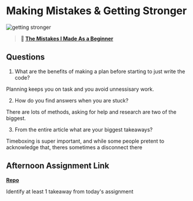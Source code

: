 # Making Mistakes & Getting Stronger

![getting stronger](https://bcw.blob.core.windows.net/public/img/lesson-images/js-bootcamp-logo.jpg)

> **📖 [The Mistakes I Made As a Beginner](https://codeworksacademy.com/fs-student-guide/resources/wk2/06-Coding-Mistakes)**

## Questions

1. What are the benefits of making a plan before starting to just write the code?

Planning keeps you on task and you avoid unnessisary work.

2. How do you find answers when you are stuck?

There are lots of methods, asking for help and research are two of the biggest. 

3. From the entire article what are your biggest takeaways?

Timeboxing is super important, and while some people pretent to acknowledge that, theres sometimes a disconnect there

## Afternoon Assignment Link

**[Repo](https://github.com/JakeCarp/slap)**

Identify at least 1 takeaway from today's assignment

